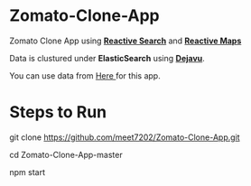 # Zomato-Clone-App

Zomato Clone App using **<a href="https://github.com/appbaseio/reactivesearch">Reactive Search</a>** and **<a href="https://github.com/appbaseio/reactivemaps">Reactive Maps</a>**

Data is clustured under **ElasticSearch** using **<a href="https://github.com/appbaseio/dejavu">Dejavu</a>**.

You can use data from <a href= "https://opensource.appbase.io/dejavu/live/#?input_state=XQAAAAJNAgAAAAAAAAA9iIqnY-B2BnTZGEQz6wkFsjWx1f0VE6fSoUj5LNc-9HPMJzybe1aKyBwXvdfjU9nXv4IgYYEbaF9sU_t2-sT-Z3Dk1quSu7Cbnpsv0V84PJBdYy-regld0OZ56YgxaY8evHgbCP3iTuVrNpmDor5aHwDTWuywHqspo6OQGQUreeF2AGASSUqG6kWo8IgIQKIvUnhU9ty_BYHNgGQUrH4K4-wFrlNzl5mM63EbLrwsSfXYV9ouClTMfQFVGbzsrq-OWRLw8TCDo3kJtHS5izRpx4Qg7rl1slqpqv17aqTTWQtE2gcdWGZkPNs2RvsuatGdBTEPFr75enIgmEkmcCHQ8td_Y8ZFcCjbvIMdfhKQ-7TcC7WhJsDEEbFfJ73bXutT-OoUg_c8OqLuBK3xStWb6ZcmOEblA4itjsowPkn-ThWmkNK3tzwgNYCbY0MFKijNATho4Z0G3TZJoEcb1P3lKfaHAXZ9Yf1Pn-xblOPnFoe0k4KQbhXto3vx9pmfSUcrx__26DaY"> Here </a> for this app.


# Steps to Run

git clone https://github.com/meet7202/Zomato-Clone-App.git

cd Zomato-Clone-App-master

npm start
